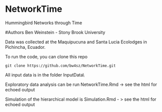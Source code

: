 # NetworkTime
Hummingbird Networks through Time

#Authors
Ben Weinstein - Stony Brook University

Data was collected at the Maquipucuna and Santa Lucia Ecolodges in Pichincha, Ecuador.

To run the code, you can clone this repo
```
git clone https://github.com/bw4sz/NetworkTime.git
```

All input data is in the folder InputData\

Exploratory data analysis can be run NetworkTime.Rmd -> see the html for echoed output

Simulation of the hierarchical model is Simulation.Rmd - > see the html for echoed output


